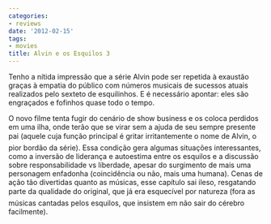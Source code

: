 ```yaml
---
categories:
- reviews
date: '2012-02-15'
tags:
- movies
title: Alvin e os Esquilos 3
---
```


Tenho a nítida impressão que a série Alvin pode ser repetida à exaustão graças à empatia do público com números musicais de sucessos atuais realizados pelo sexteto de esquilinhos. E é necessário apontar: eles são engraçados e fofinhos quase todo o tempo.

O novo filme tenta fugir do cenário de show business e os coloca perdidos em uma ilha, onde terão que se virar sem a ajuda de seu sempre presente pai (aquele cuja função principal é gritar irritantemente o nome de Alvin, o pior bordão da série). Essa condição gera algumas situações interessantes, como a inversão de liderança e autoestima entre os esquilos e a discussão sobre responsabilidade vs liberdade, apesar do surgimento de mais uma personagem enfadonha (coincidência ou não, mais uma humana).
Cenas de ação tão divertidas quanto as músicas, esse capítulo sai ileso, resgatando parte da qualidade do original, que já era esquecível por natureza (fora as músicas cantadas pelos esquilos, que insistem em não sair do cérebro facilmente).